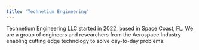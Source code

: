 ```yaml
---
title: 'Technetium Engineering'
---
```

Technetium Engineering LLC started in 2022, based in Space Coast, FL. We are a group of engineers and researchers from the Aerospace Industry enabling cutting edge technology to solve day-to-day problems.